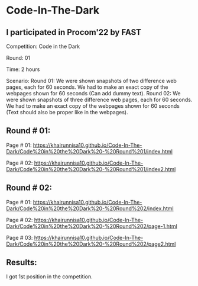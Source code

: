 # Code-In-The-Dark
I participated in Procom'22 by FAST
------------------------------------------------------------------------------
Competition: Code in the Dark

Round: 01

Time: 2 hours

Scenario: 
Round 01: We were shown snapshots of two difference web pages, each for 60 seconds. We had to make an exact copy of the webpages shown for 60 seconds (Can add dummy text).
Round 02: We were shown snapshots of three difference web pages, each for 60 seconds. We had to make an exact copy of the webpages shown for 60 seconds (Text should also be proper like in the webpages).

Round # 01:
-----------------------------------------------------------------------------
Page # 01: https://khairunnisa10.github.io/Code-In-The-Dark/Code%20in%20the%20Dark%20-%20Round%201/index.html

Page # 02: https://khairunnisa10.github.io/Code-In-The-Dark/Code%20in%20the%20Dark%20-%20Round%201/index2.html

Round # 02:
-----------------------------------------------------------------------------
Page # 01: https://khairunnisa10.github.io/Code-In-The-Dark/Code%20in%20the%20Dark%20-%20Round%202/index.html

Page # 02: https://khairunnisa10.github.io/Code-In-The-Dark/Code%20in%20the%20Dark%20-%20Round%202/page-1.html

Page # 03: https://khairunnisa10.github.io/Code-In-The-Dark/Code%20in%20the%20Dark%20-%20Round%202/page2.html

Results:
----------------------------------------------------------------------------- 
I got 1st position in the competition.
